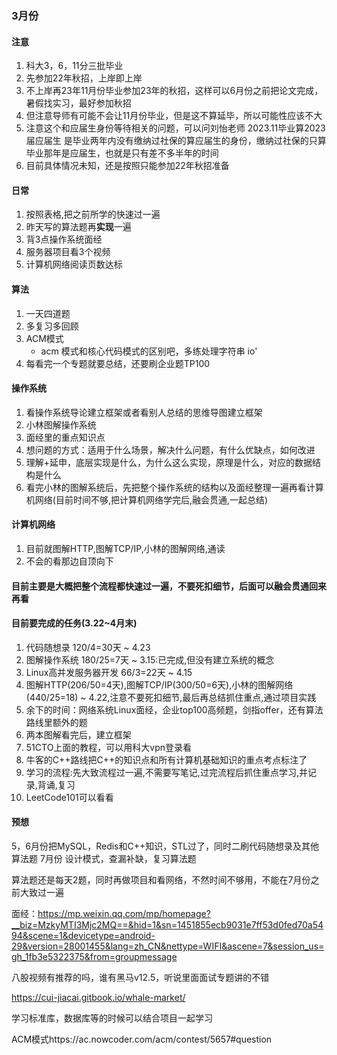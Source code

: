 ### 3月份

#### 注意
1. 科大3，6，11分三批毕业
2. 先参加22年秋招，上岸即上岸
3. 不上岸再23年11月份毕业参加23年的秋招，这样可以6月份之前把论文完成，暑假找实习，最好参加秋招
4. 但注意导师有可能不会让11月份毕业，但是这不算延毕，所以可能性应该不大
5. 注意这个和应届生身份等待相关的问题，可以问刘怡老师
      2023.11毕业算2023届应届生
      是毕业两年内没有缴纳过社保的算应届生的身份，缴纳过社保的只算毕业那年是应届生，也就是只有差不多半年的时间
6. 目前具体情况未知，还是按照只能参加22年秋招准备

#### 日常
1. 按照表格,把之前所学的快速过一遍
2. 昨天写的算法题再**实现**一遍
3. 背3点操作系统面经
4. 服务器项目看3个视频
5. 计算机网络阅读页数达标

#### 算法
1. 一天四道题
2. 多复习多回顾
3. ACM模式
   - acm 模式和核心代码模式的区别吧，多练处理字符串 io'
4. 每看完一个专题就要总结，还要刷企业题TP100
#### 操作系统
1. 看操作系统导论建立框架或者看别人总结的思维导图建立框架
2. 小林图解操作系统
3. 面经里的重点知识点
4. 想问题的方式：适用于什么场景，解决什么问题，有什么优缺点，如何改进
5. 理解+延申，底层实现是什么，为什么这么实现，原理是什么，对应的数据结构是什么
6. 看完小林的图解系统后，先把整个操作系统的结构以及面经整理一遍再看计算机网络(目前时间不够,把计算机网络学完后,融会贯通,一起总结)

#### 计算机网络
1. 目前就图解HTTP,图解TCP/IP,小林的图解网络,通读
2. 不会的看那边自顶向下
#### 目前主要是大概把整个流程都快速过一遍，不要死扣细节，后面可以融会贯通回来再看

#### 目前要完成的任务(3.22~4月末)
1. 代码随想录 120/4=30天 ~ 4.23
2. 图解操作系统 180/25=7天 ~ 3.15:已完成,但没有建立系统的概念
3. Linux高并发服务器开发 66/3=22天 ~ 4.15
4. 图解HTTP(206/50=4天),图解TCP/IP(300/50=6天),小林的图解网络(440/25=18) ~ 4.22,注意不要死扣细节,最后再总结抓住重点,通过项目实践
5. 余下的时间：网络系统Linux面经，企业top100高频题，剑指offer，还有算法路线里额外的题
6. 两本图解看完后，建立框架
7. 51CTO上面的教程，可以用科大vpn登录看
8. 牛客的C++路线把C++的知识点和所有计算机基础知识的重点考点标注了
9. 学习的流程:先大致流程过一遍,不需要写笔记,过完流程后抓住重点学习,并记录,背诵,复习
10. LeetCode101可以看看
#### 预想
5，6月份把MySQL，Redis和C++知识，STL过了，同时二刷代码随想录及其他算法题
7月份 设计模式，查漏补缺，复习算法题


算法题还是每天2题，同时再做项目和看网络，不然时间不够用，不能在7月份之前大致过一遍



面经：https://mp.weixin.qq.com/mp/homepage?__biz=MzkyMTI3Mjc2MQ==&hid=1&sn=1451855ecb9031e7ff53d0fed70a5494&scene=1&devicetype=android-29&version=28001455&lang=zh_CN&nettype=WIFI&ascene=7&session_us=gh_1fb3e5322375&from=groupmessage

八股视频有推荐的吗，谁有黑马v12.5，听说里面面试专题讲的不错

https://cui-jiacai.gitbook.io/whale-market/

学习标准库，数据库等的时候可以结合项目一起学习

ACM模式https://ac.nowcoder.com/acm/contest/5657#question
